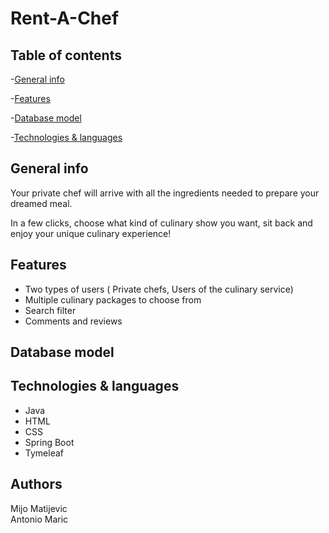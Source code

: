 # Rent-A-Chef

Table of contents
---
  -[General info](#general-info)

  -[Features](#features)
  
  -[Database model](#database-model)

  -[Technologies & languages](#technologies--languages)
  
 General info
 ---
 <p>Your private chef will arrive with all the ingredients needed to prepare your dreamed meal.

In a few clicks, choose what kind of culinary show you want, sit back and enjoy your unique culinary experience!</p>
 
 Features
 ---
 <ul>
    <li>Two types of users ( Private chefs, Users of the culinary service)
    <li>Multiple culinary packages to choose from
    <li>Search filter
    <li>Comments and reviews
 </ul>
 
 Database model
 ---
 
Technologies & languages
---
<ul>
   <li>Java
   <li>HTML
   <li>CSS
   <li>Spring Boot
   <li>Tymeleaf
  </ul>

Authors
---
Mijo Matijevic
<br>
Antonio Maric

  
